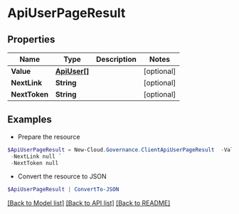 # ApiUserPageResult
## Properties

Name | Type | Description | Notes
------------ | ------------- | ------------- | -------------
**Value** | [**ApiUser[]**](ApiUser.md) |  | [optional] 
**NextLink** | **String** |  | [optional] 
**NextToken** | **String** |  | [optional] 

## Examples

- Prepare the resource
```powershell
$ApiUserPageResult = New-Cloud.Governance.ClientApiUserPageResult  -Value null `
 -NextLink null `
 -NextToken null
```

- Convert the resource to JSON
```powershell
$ApiUserPageResult | ConvertTo-JSON
```

[[Back to Model list]](../README.md#documentation-for-models) [[Back to API list]](../README.md#documentation-for-api-endpoints) [[Back to README]](../README.md)


